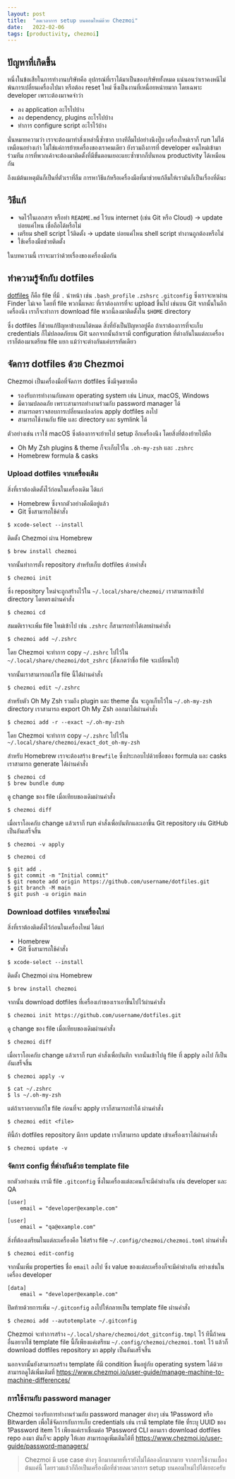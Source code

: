 ```yaml
---
layout: post
title:  "ลดเวลาการ setup บนคอมใหม่ด้วย Chezmoi"
date:   2022-02-06
tags: [productivity, chezmoi]
---
```


## ปัญหาที่เกิดขึ้น
หนึ่งในข้อเสียในการทำงานบริษัทคือ อุปกรณ์ที่เราได้มาเป็นของบริษัททั้งหมด แน่นอนว่าเราคงหนีไม่พ้นการเปลี่ยนเครื่องไปมา หรือต้อง reset ใหม่ ซึ่งเป็นงานที่เหนื่อยหน่ายมาก โดยเฉพาะ developer เพราะต้องมาจดจำว่า

- ลง application อะไรไปบ้าง
- ลง dependency, plugins อะไรไปบ้าง
- ทำการ configure script อะไรไว้บ้าง

นั่นหมายความว่า เราจะต้องมาทำสิ่งเหล่านี้ซ้ำซาก บางทีลืมไปอย่างนึงปุ๊บ เครื่องใหม่เราก็ run ไม่ได้เหมือนอย่างเก่า ไม่ใช่แค่การย้ายเครื่องของเราคนเดียว ยังรวมถึงการที่ developer คนใหม่เข้ามาร่วมทีม การที่พวกเค้าจะต้องมาติดตั้งที่มีขั้นตอนเยอะแยะซ้ำซากก็บั่นทอน productivity ได้เหมือนกัน  

ถึงแม้ต้นเหตุมันก็เป็นที่ตัวเราที่ลืม การหาวิธีแก้หรือเครื่องมือที่มาช่วยแก้ลืมให้เรามันก็เป็นเรื่องที่ดีนะ  

## วิธีแก้
- จดไว้ในเอกสาร หรือทำ `README.md` ไว้บน internet (เช่น Git หรือ Cloud) -> update บ่อยแค่ไหน เชื่อถือได้หรือไม่
- เตรียม shell script ไว้ติดตั้ง -> update บ่อยแค่ไหน shell script ทำงานถูกต้องหรือไม่
- ใช้เครื่องมือช่วยติดตั้ง

ในบทความนี้ เราจะมาว่าด้วยเรื่องของเครื่องมือกัน

## ทำความรู้จักกับ dotfiles
[dotfiles](https://en.wikipedia.org/wiki/Hidden_file_and_hidden_directory) ก็คือ file ที่มี `.` นำหน้า เช่น `.bash_profile` `.zshsrc` `.gitconfig`  ซึ่งเราจะหาผ่าน Finder ไม่เจอ โดยที่ file พวกนี้แหละ ที่เราต้องการที่จะ upload ขึ้นไป เช่นบน Git จากนั้นในอีกเครื่องนึง เราก็จะทำการ download file พวกนี้ลงมาติดตั้งใน `$HOME` directory  

ซึ่ง dotfiles ก็ช่วยแก้ปัญหาข้างบนได้หมด สิ่งที่ยังเป็นปัญหาอยู่คือ ถ้าเราต้องการที่จะเก็บ credentials ก็ไม่ปลอดภัยบน Git นอกจากนั้นถ้าเรามี configuration ที่ต่างกันในแต่ละเครื่อง เราก็ต้องมาเตรียม file แยก แม้ว่าจะต่างกันแค่บรรทัดเดียว

## จัดการ dotfiles ด้วย Chezmoi
Chezmoi เป็นเครื่องมือที่จัดการ dotfiles ซึ่งมีจุดขายคือ
- รองรับการทำงานกับหลาย operating system เช่น Linux, macOS, Windows
- มีความปลอดภัย เพราะสามารถทำงานร่วมกับ password manager ได้
- สามารถตรวจสอบการเปลี่ยนแปลงก่อน apply dotfiles ลงไป
- สามารถใช้งานกับ file และ directory และ symlink ได้

ตัวอย่างเช่น เราใช้ macOS ซึ่งต้องการจะย้ายไป setup อีกเครื่องนึง โดยสิ่งที่ต้องย้ายไปคือ
- Oh My Zsh plugins & theme ก็จะเก็บไว้ใน `.oh-my-zsh` และ `.zshrc`
- Homebrew formula & casks

### Upload dotfiles จากเครื่องเดิม
สิ่งที่เราต้องติดตั้งไว้ก่อนในเครื่องเดิม ได้แก่
- Homebrew ซึ่งจากตัวอย่างคือมีอยู่แล้ว
- Git ซึ่งสามารถใช้คำสั่ง

```shell
$ xcode-select --install
```

ติดตั้ง Chezmoi ผ่าน Homebrew

```shell
$ brew install chezmoi
```

จากนั้นทำการตั้ง repository สำหรับเก็บ dotfiles ด้วยคำสั่ง

```shell
$ chezmoi init
```

ซึ่ง repository ใหม่จะถูกสร้างไว้ใน `~/.local/share/chezmoi/` เราสามารถเข้าไป directory โดยตรงผ่านคำสั่ง

```shell
$ chezmoi cd
```

สมมติเราจะเพิ่ม file ใหม่เข้าไป เช่น `.zshrc` ก็สามารถทำได้เลยผ่านคำสั่ง

```shell
$ chezmoi add ~/.zshrc
```

โดย Chezmoi จะทำการ copy `~/.zshrc` ไปไว้ใน `~/.local/share/chezmoi/dot_zshrc` (สังเกตว่าชื่อ file จะเปลี่ยนไป)

จากนั้นเราสามารถแก้ไข file นี้ได้่ผ่านคำสั่ง

```shell
$ chezmoi edit ~/.zshrc
```

สำหรับตัว Oh My Zsh รวมถึง plugin และ theme นั้น จะถูกเก็บไว้ใน `~/.oh-my-zsh` directory เราสามารถ export Oh My Zsh ออกมาได้ผ่านคำสั่ง

```shell
$ chezmoi add -r --exact ~/.oh-my-zsh
```

โดย Chezmoi จะทำการ copy `~/.zshrc` ไปไว้ใน `~/.local/share/chezmoi/exact_dot_oh-my-zsh`

สำหรับ Homebrew เราจะต้องสร้าง `Brewfile` ซึ่งประกอบไปด้วยชื่อของ formula และ casks เราสามารถ generate ได้ผ่านคำสั่ง

```shell
$ chezmoi cd
$ brew bundle dump
```

ดู change ของ file เมื่อเทียบของเดิมผ่านคำสั่ง

```shell
$ chezmoi diff
```

เมื่อเราโอเคกับ change แล้วเราก็ run คำสั่งเพื่อบันทึกและเอาขึ้น Git repository เช่น GitHub เป็นอันเสร็จสิ้น

```shell
$ chezmoi -v apply

$ chezmoi cd

$ git add .
$ git commit -m "Initial commit"
$ git remote add origin https://github.com/username/dotfiles.git
$ git branch -M main
$ git push -u origin main
```

### Download dotfiles จากเครื่องใหม่

สิ่งที่เราต้องติดตั้งไว้ก่อนในเครื่องใหม่ ได้แก่
- Homebrew
- Git ซึ่งสามารถใช้คำสั่ง

```shell
$ xcode-select --install
```

ติดตั้ง Chezmoi ผ่าน Homebrew

```shell
$ brew install chezmoi
```

จากนั้น download dotfiles ที่เครื่องเก่าของเราเอาขึ้นไปไว้ผ่านคำสั่ง

```shell
$ chezmoi init https://github.com/username/dotfiles.git
```

ดู change ของ file เมื่อเทียบของเดิมผ่านคำสั่ง

```shell
$ chezmoi diff
```

เมื่อเราโอเคกับ change แล้วเราก็ run คำสั่งเพื่อบันทึก จากนั่นเข้าไปดู file ที่ apply ลงไป ก็เป็นอันเสร็จสิ้น

```shell
$ chezmoi apply -v

$ cat ~/.zshrc
$ ls ~/.oh-my-zsh
```

แต่ถ้าเราอยากแก้ไข file ก่อนที่จะ apply เราก็สามารถทำได้ ผ่านคำสั่ง

```shell
$ chezmoi edit <file>
```

ทีนี้ถ้า dotfiles repository มีการ update เราก็สามารถ update เข้าเครื่องเราได้ผ่านคำสั่ง

```shell
$ chezmoi update -v
```

### จัดการ config ที่ต่างกันด้วย template file
ยกตัวอย่างเช่น เรามี file `.gitconfig` ซึ่งในเครื่องแต่ละคนก็จะมีค่าต่างกัน เช่น developer และ QA

```properties
[user]
    email = "developer@example.com"
```

```properties
[user]
    email = "qa@example.com"
```

สิ่งที่ต้องเตรียมในแต่ละเครื่องคือ ให้สร้าง file `~/.config/chezmoi/chezmoi.toml` ผ่านคำสั่ง

```shell
$ chezmoi edit-config
```

จากนั้นเพิ่ม properties ชื่อ `email` ลงไป ซึ่ง value ของแต่ละเครื่องก็จะมีค่าต่างกัน อย่างเช่นในเครื่อง developer

```properties
[data]
    email = "developer@example.com"
```

ปิดท้ายด้วยการเพิ่ม `~/.gitconfig` ลงไปให้กลายเป็น template file ผ่านคำสั่ง

```shell
$ chezmoi add --autotemplate ~/.gitconfig
```

Chezmoi จะทำการสร้าง `~/.local/share/chezmoi/dot_gitconfig.tmpl` ไว้ ทีนี้ถ้าคนอื่นอยากใช้ template file นี้ก็เพียงแค่เตรียม 
`~/.config/chezmoi/chezmoi.toml` ไว้ แล้วก็ download dotfiles repository มา apply เป็นอันเสร็จสิ้น  

นอกจากนั้นยังสามารถสร้าง template ที่มี condition ขึ้นอยู่กับ operating system ได้ด้วย สามารถดูได้เพิ่มเติมที่ <https://www.chezmoi.io/user-guide/manage-machine-to-machine-differences/>

### การใช้งานกับ password manager
Chezmoi รองรับการทำงานร่วมกับ password manager ต่างๆ เช่น 1Password หรือ Bitwarden เพื่อใช้จัดการกับการเก็บ credentials เช่น เรามี template file ที่ระบุ UUID ของ 1Password item ไว้ เพียงแค่เราเชื่อมต่อ 1Password CLI ตอนเรา download dotfiles repo ลงมา มันก็จะ apply ให้เลย สามารถดูเพิ่มเติมได้ที่ <https://www.chezmoi.io/user-guide/password-managers/>

> Chezmoi มี use case ต่างๆ อีกมากมายที่เรายังไม่ได้ลองอีกมากมาย จากการใช้งานเบื้องต้นแค่นี้ โดยรวมแล้วก็ถือเป็นเครื่องมือที่ช่วยลดเวลาการ setup บนคอมใหม่ไปได้เยอะครับ